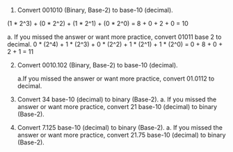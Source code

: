 1. Convert 001010 (Binary, Base-2) to base-10 (decimal).

(1 * 2^3) + (0 * 2^2) + (1 * 2^1) + (0 * 2^0) = 8 + 0 + 2 + 0 = 10


   a. If you missed the answer or want more practice, convert 01011 base 2 to decimal.
0 * (2^4) + 1 * (2^3) + 0 * (2^2) + 1 * (2^1) + 1 * (2^0) = 0 + 8 + 0 + 2 + 1 = 11

2. Convert 0010.102 (Binary, Base-2) to base-10 (decimal).


    a.If you missed the answer or want more practice, convert 01.0112 to decimal.

3. Convert 34 base-10 (decimal) to binary (Base-2).
    a. If you missed the answer or want more practice, convert 21 base-10 (decimal) to binary (Base-2).

4. Convert 7.125 base-10 (decimal) to binary (Base-2).
    a. If you missed the answer or want more practice, convert 21.75 base-10 (decimal) to binary (Base-2).
